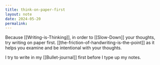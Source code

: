 ```yaml
---
title: think-on-paper-first
layout: note
date: 2024-05-20
permalink:
---
```


Because [[Writing-is-Thinking]], in order to [[Slow-Down]] your thoughts, try writing on paper first. [[the-friction-of-handwriting-is-the-point]] as it helps you examine and be intentional with your thoughts.

I try to write in my [[Bullet-journal]] first before I type up my notes.
